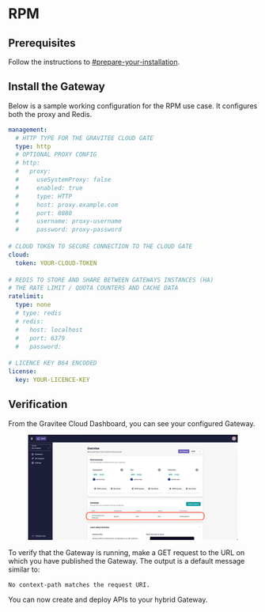 # RPM

## Prerequisites

Follow the instructions to [#prepare-your-installation](./#prepare-your-installation "mention").

## Install the Gateway

Below is a sample working configuration for the RPM use case. It configures both the proxy and Redis.

```yaml
management:
  # HTTP TYPE FOR THE GRAVITEE CLOUD GATE
  type: http 
  # OPTIONAL PROXY CONFIG
  # http:
  #   proxy:
  #     useSystemProxy: false
  #     enabled: true
  #     type: HTTP
  #     host: proxy.example.com
  #     port: 8080
  #     username: proxy-username
  #     password: proxy-password

# CLOUD TOKEN TO SECURE CONNECTION TO THE CLOUD GATE
cloud:
  token: YOUR-CLOUD-TOKEN

# REDIS TO STORE AND SHARE BETWEEN GATEWAYS INSTANCES (HA)
# THE RATE LIMIT / QUOTA COUNTERS AND CACHE DATA
ratelimit:
  type: none
  # type: redis
  # redis:
  #   host: localhost
  #   port: 6379
  #   password:

# LICENCE KEY B64 ENCODED
license:
  key: YOUR-LICENCE-KEY
```

## Verification

From the Gravitee Cloud Dashboard, you can see your configured Gateway.

<figure><img src="../../.gitbook/assets/00 5 copy.png" alt=""><figcaption></figcaption></figure>

To verify that the Gateway is running, make a GET request to the URL on which you have published the Gateway. The output is a default message similar to:

```
No context-path matches the request URI.
```

You can now create and deploy APIs to your hybrid Gateway.
